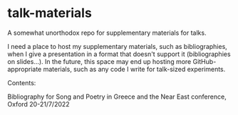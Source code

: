 # talk-materials
A somewhat unorthodox repo for supplementary materials for talks.

I need a place to host my supplementary materials, such as bibliographies, when I give a presentation in a format that doesn't support it (bibliographies on slides...).
In the future, this space may end up hosting more GitHub-appropriate materials, such as any code I write for talk-sized experiments.

Contents:

Bibliography for Song and Poetry in Greece and the Near East conference, Oxford 20-21/7/2022
